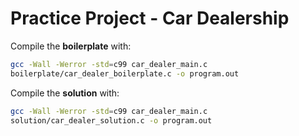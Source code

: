 # Practice Project - Car Dealership

Compile the **boilerplate** with:
```bash
gcc -Wall -Werror -std=c99 car_dealer_main.c 
boilerplate/car_dealer_boilerplate.c -o program.out
```

Compile the **solution** with:
```bash
gcc -Wall -Werror -std=c99 car_dealer_main.c 
solution/car_dealer_solution.c -o program.out
```